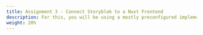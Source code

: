 ```yaml
---
title: Assignment 3 - Connect Storyblok to a Nuxt Frontend
description: For this, you will be using a mostly preconfigured implementation of nuxt to render some of your post content from storyblok.
weight: 20%
---
```

